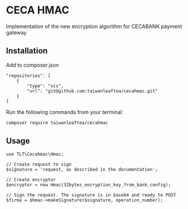 # CECA HMAC
Implementation of the new encryption algorithm for CECABANK payment gateway

## Installation

Add to composer.json

```
"repositories": [
    {
        "type": "vcs",
        "url": "git@github.com:taiwanleaftea/cecahmac.git"
    }
]
```

Run the following commands from your terminal:

```bash
composer require taiwanleaftea/cecahmac
```

## Usage

```
use TLT\Cecahmac\Hmac;

// Create request to sign
$signature = 'request, as described in the documentation';

// Create encryptor
$encryptor = new Hmac(32bytes_encryption_key_from_bank_config);

// Sign the request. The signature is in base64 and ready to POST
$firma = $hmac->makeSignature($signature, operation_number); 
```


